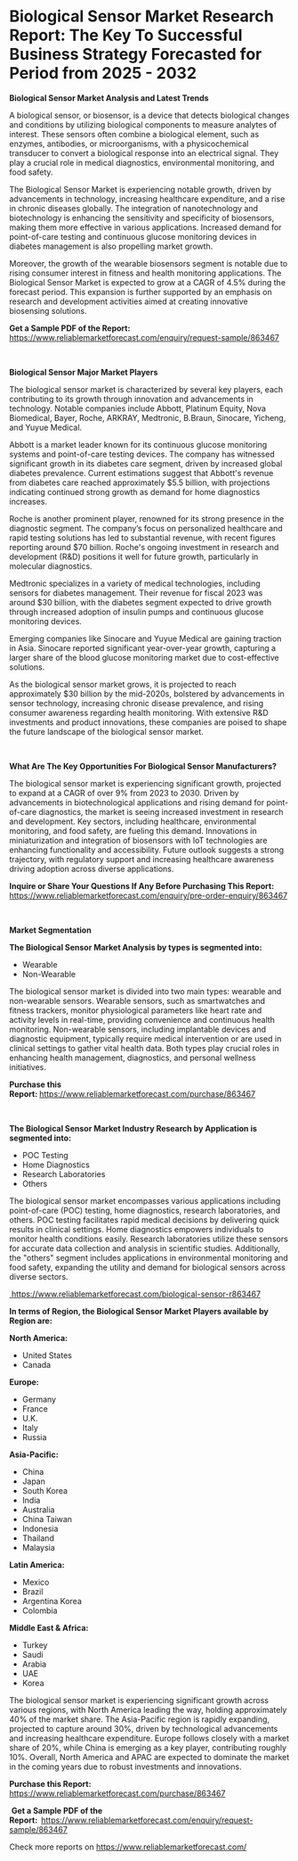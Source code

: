 <p><h1>Biological Sensor Market Research Report: The Key To Successful Business Strategy Forecasted for Period from 2025 - 2032</h1></p><p><strong>Biological Sensor Market Analysis and Latest Trends</strong></p>
<p><p>A biological sensor, or biosensor, is a device that detects biological changes and conditions by utilizing biological components to measure analytes of interest. These sensors often combine a biological element, such as enzymes, antibodies, or microorganisms, with a physicochemical transducer to convert a biological response into an electrical signal. They play a crucial role in medical diagnostics, environmental monitoring, and food safety.</p><p>The Biological Sensor Market is experiencing notable growth, driven by advancements in technology, increasing healthcare expenditure, and a rise in chronic diseases globally. The integration of nanotechnology and biotechnology is enhancing the sensitivity and specificity of biosensors, making them more effective in various applications. Increased demand for point-of-care testing and continuous glucose monitoring devices in diabetes management is also propelling market growth.</p><p>Moreover, the growth of the wearable biosensors segment is notable due to rising consumer interest in fitness and health monitoring applications. The Biological Sensor Market is expected to grow at a CAGR of 4.5% during the forecast period. This expansion is further supported by an emphasis on research and development activities aimed at creating innovative biosensing solutions.</p></p>
<p><strong>Get a Sample PDF of the Report:&nbsp;</strong> <a href="https://www.reliablemarketforecast.com/enquiry/request-sample/863467?utm_campaign=3096&utm_medium=2&utm_source=Github&utm_content=ia&utm_term=06042025&utm_id=biological-sensor">https://www.reliablemarketforecast.com/enquiry/request-sample/863467</a></p>
<p>&nbsp;</p>
<p><strong>Biological Sensor Major Market Players</strong></p>
<p><p>The biological sensor market is characterized by several key players, each contributing to its growth through innovation and advancements in technology. Notable companies include Abbott, Platinum Equity, Nova Biomedical, Bayer, Roche, ARKRAY, Medtronic, B.Braun, Sinocare, Yicheng, and Yuyue Medical.</p><p>Abbott is a market leader known for its continuous glucose monitoring systems and point-of-care testing devices. The company has witnessed significant growth in its diabetes care segment, driven by increased global diabetes prevalence. Current estimations suggest that Abbott's revenue from diabetes care reached approximately $5.5 billion, with projections indicating continued strong growth as demand for home diagnostics increases.</p><p>Roche is another prominent player, renowned for its strong presence in the diagnostic segment. The company’s focus on personalized healthcare and rapid testing solutions has led to substantial revenue, with recent figures reporting around $70 billion. Roche's ongoing investment in research and development (R&D) positions it well for future growth, particularly in molecular diagnostics.</p><p>Medtronic specializes in a variety of medical technologies, including sensors for diabetes management. Their revenue for fiscal 2023 was around $30 billion, with the diabetes segment expected to drive growth through increased adoption of insulin pumps and continuous glucose monitoring devices.</p><p>Emerging companies like Sinocare and Yuyue Medical are gaining traction in Asia. Sinocare reported significant year-over-year growth, capturing a larger share of the blood glucose monitoring market due to cost-effective solutions.</p><p>As the biological sensor market grows, it is projected to reach approximately $30 billion by the mid-2020s, bolstered by advancements in sensor technology, increasing chronic disease prevalence, and rising consumer awareness regarding health monitoring. With extensive R&D investments and product innovations, these companies are poised to shape the future landscape of the biological sensor market.</p></p>
<p>&nbsp;</p>
<p><strong>What Are The Key Opportunities For Biological Sensor Manufacturers?</strong></p>
<p><p>The biological sensor market is experiencing significant growth, projected to expand at a CAGR of over 9% from 2023 to 2030. Driven by advancements in biotechnological applications and rising demand for point-of-care diagnostics, the market is seeing increased investment in research and development. Key sectors, including healthcare, environmental monitoring, and food safety, are fueling this demand. Innovations in miniaturization and integration of biosensors with IoT technologies are enhancing functionality and accessibility. Future outlook suggests a strong trajectory, with regulatory support and increasing healthcare awareness driving adoption across diverse applications.</p></p>
<p><strong>Inquire or Share Your Questions If Any Before Purchasing This Report:</strong> <a href="https://www.reliablemarketforecast.com/enquiry/pre-order-enquiry/863467?utm_campaign=3096&utm_medium=2&utm_source=Github&utm_content=ia&utm_term=06042025&utm_id=biological-sensor">https://www.reliablemarketforecast.com/enquiry/pre-order-enquiry/863467</a></p>
<p>&nbsp;</p>
<p><strong>Market Segmentation</strong></p>
<p><strong>The Biological Sensor Market Analysis by types is segmented into:</strong></p>
<p><ul><li>Wearable</li><li>Non-Wearable</li></ul></p>
<p><p>The biological sensor market is divided into two main types: wearable and non-wearable sensors. Wearable sensors, such as smartwatches and fitness trackers, monitor physiological parameters like heart rate and activity levels in real-time, providing convenience and continuous health monitoring. Non-wearable sensors, including implantable devices and diagnostic equipment, typically require medical intervention or are used in clinical settings to gather vital health data. Both types play crucial roles in enhancing health management, diagnostics, and personal wellness initiatives.</p></p>
<p><strong>Purchase this Report:&nbsp;</strong><a href="https://www.reliablemarketforecast.com/purchase/863467?utm_campaign=3096&utm_medium=2&utm_source=Github&utm_content=ia&utm_term=06042025&utm_id=biological-sensor">https://www.reliablemarketforecast.com/purchase/863467</a></p>
<p>&nbsp;</p>
<p><strong>The Biological Sensor Market Industry Research by Application is segmented into:</strong></p>
<p><ul><li>POC Testing</li><li>Home Diagnostics</li><li>Research Laboratories</li><li>Others</li></ul></p>
<p><p>The biological sensor market encompasses various applications including point-of-care (POC) testing, home diagnostics, research laboratories, and others. POC testing facilitates rapid medical decisions by delivering quick results in clinical settings. Home diagnostics empowers individuals to monitor health conditions easily. Research laboratories utilize these sensors for accurate data collection and analysis in scientific studies. Additionally, the "others" segment includes applications in environmental monitoring and food safety, expanding the utility and demand for biological sensors across diverse sectors.</p></p>
<p><a href="https://www.reliablemarketforecast.com/biological-sensor-r863467?utm_campaign=3096&utm_medium=2&utm_source=Github&utm_content=ia&utm_term=06042025&utm_id=biological-sensor">&nbsp;https://www.reliablemarketforecast.com/biological-sensor-r863467</a></p>
<p><strong>In terms of Region, the Biological Sensor Market Players available by Region are:</strong></p>
<p>
    <p> <strong> North America: </strong>
        <ul>
            <li>United States</li>
            <li>Canada</li>
        </ul>
        </p> 
    <p> <strong> Europe: </strong>
        <ul>
            <li>Germany</li>
            <li>France</li>
            <li>U.K.</li>
            <li>Italy</li>
            <li>Russia</li>
        </ul>
        </p> 
    <p> <strong> Asia-Pacific: </strong>
        <ul>
            <li>China</li>
            <li>Japan</li>
            <li>South Korea</li>
            <li>India</li>
            <li>Australia</li>
            <li>China Taiwan</li>
            <li>Indonesia</li>
            <li>Thailand</li>
            <li>Malaysia</li>
        </ul>
        </p> 
    <p> <strong> Latin America: </strong>
        <ul>
            <li>Mexico</li>
            <li>Brazil</li>
            <li>Argentina Korea</li>
            <li>Colombia</li>
        </ul>
        </p> 
    <p> <strong> Middle East & Africa: </strong>
        <ul>
            <li>Turkey</li>
            <li>Saudi</li>
            <li>Arabia</li>
            <li>UAE</li>
            <li>Korea</li>
        </ul>
    </p>
    </p>
<p><p>The biological sensor market is experiencing significant growth across various regions, with North America leading the way, holding approximately 40% of the market share. The Asia-Pacific region is rapidly expanding, projected to capture around 30%, driven by technological advancements and increasing healthcare expenditure. Europe follows closely with a market share of 20%, while China is emerging as a key player, contributing roughly 10%. Overall, North America and APAC are expected to dominate the market in the coming years due to robust investments and innovations.</p></p>
<p><strong>Purchase this Report: </strong><a href="https://www.reliablemarketforecast.com/purchase/863467?utm_campaign=3096&utm_medium=2&utm_source=Github&utm_content=ia&utm_term=06042025&utm_id=biological-sensor">https://www.reliablemarketforecast.com/purchase/863467</a></p>
<p>&nbsp;<strong>Get a Sample PDF of the Report:&nbsp;&nbsp;</strong><a href="https://www.reliablemarketforecast.com/enquiry/request-sample/863467?utm_campaign=3096&utm_medium=2&utm_source=Github&utm_content=ia&utm_term=06042025&utm_id=biological-sensor">https://www.reliablemarketforecast.com/enquiry/request-sample/863467</a></p>
<p><strong></strong></p>
<p>Check more reports on <a href="https://www.reliablemarketforecast.com/?utm_campaign=3096&utm_medium=2&utm_source=Github&utm_content=ia&utm_term=06042025&utm_id=biological-sensor">https://www.reliablemarketforecast.com/</a></p>